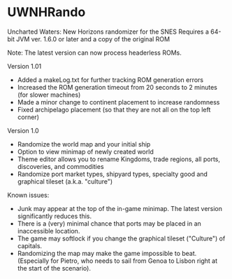 # UWNHRando
Uncharted Waters: New Horizons randomizer for the SNES
Requires a 64-bit JVM ver. 1.6.0 or later and a copy of the original ROM

Note:  The latest version can now process headerless ROMs.

Version 1.01
 - Added a makeLog.txt for further tracking ROM generation errors
 - Increased the ROM generation timeout from 20 seconds to 2 minutes (for slower machines)
 - Made a minor change to continent placement to increase randomness
 - Fixed archipelago placement (so that they are not all on the top left corner)

Version 1.0
 - Randomize the world map and your initial ship
 - Option to view minimap of newly created world
 - Theme editor allows you to rename Kingdoms, trade regions, all ports, discoveries, and commodities
 - Randomize port market types, shipyard types, specialty good and graphical tileset (a.k.a. "culture")

Known issues:
 - Junk may appear at the top of the in-game minimap.  The latest version significantly reduces this.
 - There is a (very) minimal chance that ports may be placed in an inaccessible location.
 - The game may softlock if you change the graphical tileset ("Culture") of capitals.
 - Randomizing the map may make the game impossible to beat.  
   (Especially for Pietro, who needs to sail from Genoa to Lisbon right at the start of the scenario).

